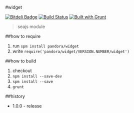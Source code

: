 #widget

[![Bitdeli Badge](https://d2weczhvl823v0.cloudfront.net/crossjs/widget/trend.png)](https://bitdeli.com/free "Bitdeli Badge")
[![Build Status](https://api.travis-ci.org/crossjs/widget.png?branch=master)](http://travis-ci.org/crossjs/widget)
[![Built with Grunt](https://cdn.gruntjs.com/builtwith.png)](http://gruntjs.com/)

 > seajs module

##how to require

1. run `spm install pandora/widget`
1. write `require('pandora/widget/VERSION.NUMBER/widget')`

##how to build

1. checkout
1. `npm install --save-dev`
1. `spm install --save`
1. `grunt`

##history

- 1.0.0 - release
